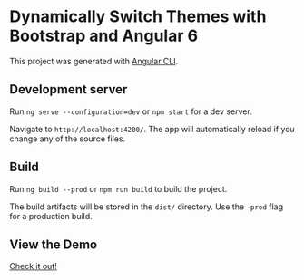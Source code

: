 # Dynamically Switch Themes with Bootstrap and Angular 6

This project was generated with [Angular CLI](https://github.com/angular/angular-cli).

## Development server

Run `ng serve --configuration=dev` or `npm start` for a dev server. 

Navigate to `http://localhost:4200/`. The app will automatically reload if you change any of the source files.

## Build

Run `ng build --prod` or `npm run build` to build the project. 

The build artifacts will be stored in the `dist/` directory. Use the `-prod` flag for a production build.

## View the Demo

[Check it out!](https://maychan111.github.io/ng-multi-bootstrap-themes/)
